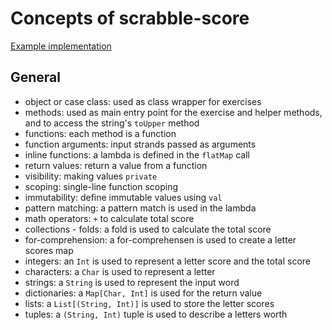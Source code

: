 # Concepts of scrabble-score

[Example implementation](https://github.com/exercism/scala/blob/master/exercises/scrabble-score/example.scala)

## General

- object or case class: used as class wrapper for exercises
- methods: used as main entry point for the exercise and helper methods, and to access the string's `toUpper` method
- functions: each method is a function
- function arguments: input strands passed as arguments
- inline functions: a lambda is defined in the `flatMap` call
- return values: return a value from a function
- visibility: making values `private`
- scoping: single-line function scoping
- immutability: define immutable values using `val`
- pattern matching: a pattern match is used in the lambda
- math operators: `+` to calculate total score
- collections - folds: a fold is used to calculate the total score
- for-comprehension: a for-comprehensen is used to create a letter scores map
- integers: an `Int` is used to represent a letter score and the total score
- characters: a `Char` is used to represent a letter
- strings: a `String` is used to represent the input word
- dictionaries: a `Map[Char, Int]` is used for the return value
- lists: a `List[(String, Int)]` is used to store the letter scores
- tuples: a `(String, Int)` tuple is used to describe a letters worth

